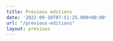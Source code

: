 ```yaml
---
title: Previous editions
date: '2022-09-10T07:51:25.000+00:00'
url: "/previous-editions"
layout: previous
---
```


